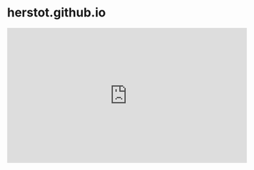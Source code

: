 # herstot.github.io
<iframe width="560" height="315" src="https://www.youtube.com/embed/RdZqWiYCQsg?si=enYz_9163R1-B8vg" title="YouTube video player" frameborder="0" allow="accelerometer; autoplay; clipboard-write; encrypted-media; gyroscope; picture-in-picture; web-share" referrerpolicy="strict-origin-when-cross-origin" allowfullscreen></iframe>

